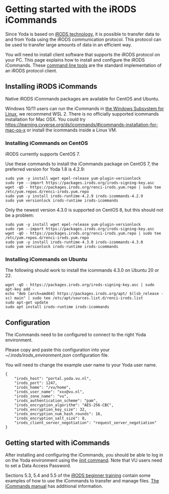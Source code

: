 # Getting started with the iRODS iCommands

Since Yoda is based on [iRODS technology](https://irods.org), it is possible to transfer
data to and from Yoda using the iRODS communication protocol. This protocol can be used
to transfer large amounts of data in an efficient way.

You will need to install client software that supports the iRODS protocol on your PC.
This page explains how to install and configure the iRODS iCommands. These
[command line tools](https://en.wikipedia.org/wiki/Command-line_interface) are the standard
implementation of an iRODS protocol client.

## Installing iRODS iCommands

Native iRODS iCommands packages are available for CentOS and Ubuntu.

Windows 10/11 users can run the iCommands in [the Windows Subsystem for Linux](https://docs.microsoft.com/en-us/windows/wsl/about), we recommend WSL 2.
There is no officially supported icommands installation for Mac OSX. You could try https://learning.cyverse.org/ds/icommands/#icommands-installation-for-mac-os-x or install the icommands inside a Linux VM.

### Installing iCommands on CentOS

iRODS currently supports CentOS 7.

Use these commands to install the iCommands package on CentOS 7, the preferred version for Yoda 1.8 is 4.2.9:

```
sudo yum -y install wget epel-release yum-plugin-versionlock
sudo rpm --import https://packages.irods.org/irods-signing-key.asc
wget -qO - https://packages.irods.org/renci-irods.yum.repo | sudo tee /etc/yum.repos.d/renci-irods.yum.repo
sudo yum -y install irods-runtime-4.2.9 irods-icommands-4.2.9
sudo yum versionlock irods-runtime irods-icommands
```

Only the newest version 4.3.0 is supported on CentOS 8, but this should not be a problem:
```
sudo yum -y install wget epel-release yum-plugin-versionlock
sudo rpm --import https://packages.irods.org/irods-signing-key.asc
wget -qO - https://packages.irods.org/renci-irods.yum.repo | sudo tee /etc/yum.repos.d/renci-irods.yum.repo
sudo yum -y install irods-runtime-4.3.0 irods-icommands-4.3.0
sudo yum versionlock irods-runtime irods-icommands
```

### Installing iCommands on Ubuntu
The following should work to install the icommands 4.3.0 on Ubuntu 20 or 22.
```
wget -qO - https://packages.irods.org/irods-signing-key.asc | sudo apt-key add -
echo "deb [arch=amd64] https://packages.irods.org/apt/ $(lsb_release -sc) main" | sudo tee /etc/apt/sources.list.d/renci-irods.list
sudo apt-get update
sudo apt install irods-runtime irods-icommands
```
## Configuration

The iCommands need to be configured to connect to the right Yoda environment.

Please copy and paste this configuration into your
_~/.irods/irods\_environment.json_ configuration file.

You will need to change the example user name to your Yoda user name.

```
{
    "irods_host": "portal.yoda.vu.nl",
    "irods_port": 1247,
    "irods_home": "/vu/home",
    "irods_user_name": "xxx@vu.nl",
    "irods_zone_name": "vu",
    "irods_authentication_scheme": "pam",
    "irods_encryption_algorithm": "AES-256-CBC",
    "irods_encryption_key_size": 32,
    "irods_encryption_num_hash_rounds": 16,
    "irods_encryption_salt_size": 8,
    "irods_client_server_negotiation": "request_server_negotiation"
}
```

## Getting started with iCommands

After installing and configuring the iCommands, you should be able to log in
on the Yoda environment using the [iinit command](https://docs.irods.org/master/icommands/user/#iinit). 
Note that VU users need to set a Data Access Password.

Sections 5.3, 5.4 and 5.5 of the [iRODS beginner training](https://irods.org/uploads/2016/06/irods_beginner_training_2016.pdf) 
contain some examples of how to use the iCommands to transfer and manage files. [The iCommands manual](https://docs.irods.org/master/icommands/user/)
has additional information.

